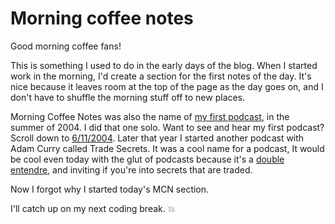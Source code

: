 # Morning coffee notes
Good morning coffee fans!

This is something I used to do in the early days of the blog. When I started work in the morning, I'd create a section for the first notes of the day. It's nice because it leaves room at the top of the page as the day goes on, and I don't have to shuffle the morning stuff off to new places.

Morning Coffee Notes was also the name of <a href="http://morningcoffeenotes.com/">my first podcast</a>, in the summer of 2004. I did that one solo. Want to see and hear my first podcast? Scroll down to <a href="http://scripting.com/images/2019/11/26/mcnFirst.png">6/11/2004</a>. Later that year I started another podcast with Adam Curry called Trade Secrets. It was a cool name for a podcast, It would be cool even today with the glut of podcasts because it's a <a href="https://en.wikipedia.org/wiki/Double_entendre">double entendre</a>, and inviting if you're into secrets that are traded. 

Now I forgot why I started today's MCN section. 

I'll catch up on my next coding break. :boom:

